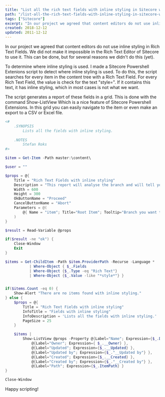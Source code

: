 ```yaml
---
title: "List all the rich text fields with inline styling in Sitecore with Powershell Extensions"
path: "/list-all-the-rich-text-fields-with-inline-styling-in-sitecore-with-powershell-extensions"
tags: ["Sitecore"]
excerpt: "In our project we agreed that content editors do not use inline styling in Rich Text Fields. We did not make it impossible in the Rich Text Editor of Sitecore to use it. This can be done, but for several reasons we didn’t do this (yet)."
created: 2018-12-12
updated: 2011-12-12
---
```


In our project we agreed that content editors do not use inline styling in Rich Text Fields. We did not make it impossible in the Rich Text Editor of Sitecore to use it. This can be done, but for several reasons we didn't do this (yet).

To determine where inline styling is used. I made a Sitecore Powershell Extenions script to detect where inline styling is used. To do this, the script searches for every item in the content tree with a Rich Text Field. For every Rich Text Field, the value is check for the text "style=". If it contains this text, it has inline styling, which in most cases is not what we want.

The script generates a report of these fields in a grid. This is done with the command Show-ListView Which is a nice feature of Sitecore Powershell Extensions. In this grid you can easily navigate to the item or even make an export to a CSV or Excel file.

```powershell
<#
    .SYNOPSIS
        Lists all the fields with inline styling.
        
    .NOTES
        Stefan Roks
#>

$item = Get-Item -Path master:\content\

$user = ""

$props = @{
    Title = "Rich Text Fields with inline styling"
    Description = "This report will analyse the branch and will tell you which fields have inline styling."
    Width = 600
    Height = 300
    OkButtonName = "Proceed"
    CancelButtonName = "Abort"
    Parameters = @(
        @{ Name = "item"; Title="Root Item"; Tooltip="Branch you want to analyse."}
    )
}

$result = Read-Variable @props

if($result -ne "ok") {
    Close-Window
    Exit
}

$items = Get-ChildItem -Path $item.ProviderPath -Recurse -Language * 
           | Where-Object { $_.Fields 
           | Where-Object {$_.Type -eq "Rich Text"} 
           | Where-Object {$_.Value -like "*style*"} }


if($items.Count -eq 0) {
    Show-Alert "There are no items found with inline styling."
} else {
    $props = @{
        Title = "Rich Text Fields with inline styling"
        InfoTitle = "Fields with inline styling"
        InfoDescription = 'Lists all the fields with inline styling.'
        PageSize = 25
    }

    $items |
        Show-ListView @props -Property @{Label="Name"; Expression={$_.DisplayName} },
            @{Label="Owner"; Expression={ $_.__Owner} },
            @{Label="Updated"; Expression={$_.__Updated} },
            @{Label="Updated by"; Expression={$_."__Updated by"} },
            @{Label="Created"; Expression={$_.__Created} },
            @{Label="Created by"; Expression={$_."__Created by"} },
            @{Label="Path"; Expression={$_.ItemPath} }
}

Close-Window
```

Happy scripting!
